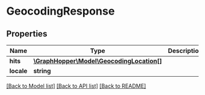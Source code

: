 # GeocodingResponse

## Properties
Name | Type | Description | Notes
------------ | ------------- | ------------- | -------------
**hits** | [**\GraphHopper\Model\GeocodingLocation[]**](GeocodingLocation.md) |  | [optional] 
**locale** | **string** |  | [optional] 

[[Back to Model list]](../README.md#documentation-for-models) [[Back to API list]](../README.md#documentation-for-api-endpoints) [[Back to README]](../README.md)


